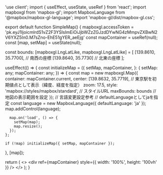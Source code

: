 'use client';
import { useEffect, useState, useRef } from 'react';
import mapboxgl from 'mapbox-gl';
import MapboxLanguage from '@mapbox/mapbox-gl-language';
import 'mapbox-gl/dist/mapbox-gl.css';
 
export default function SimpleMap() {
  mapboxgl.accessToken = 'pk.eyJ1IjoicmlrdS1vZ2F3YSIsImEiOiJjbWZzZGJzdDYwNG4zMmpvZXBwN2V6YXZ5In0.M7sZno-EhE51gYER_aeEjg'
  const mapContainer = useRef(null);
  const [map, setMap] = useState(null);

  const bounds: [mapboxgl.LngLatLike, mapboxgl.LngLatLike] = [
        [139.8610, 35.7700], // 南西の座標
        [139.8640, 35.7730]  // 北東の座標
      ];
 
  useEffect(() => {
    const initializeMap = ({
      setMap,
      mapContainer,
    }: {
      setMap: any;
      mapContainer: any;
    }) => {
      const map = new mapboxgl.Map({
        container: mapContainer.current,
        center: [139.8632, 35.7719], // 東京駅を初期値点として表示（緯度、経度を指定）
        zoom: 17.5,
        style: 'mapbox://styles/mapbox/standard', // スタイルURL
        maxBounds: bounds // 地図の表示範囲を設定
      });
      // 言語変更設定参考
      // defaultLanguageとしてjaを指定
      const language = new MapboxLanguage({ defaultLanguage: 'ja' });
      map.addControl(language);
      

      map.on('load', () => {
        setMap(map);
        map.resize();
      });
    };
 
    if (!map) initializeMap({ setMap, mapContainer });
  }, [map]);
 
  return (
    <>
      <div ref={mapContainer} style={{ width: '100%', height: '100vh' }} />
    </>
  );
}
